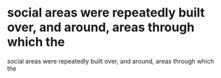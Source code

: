 # social areas were repeatedly built over, and around, areas through which the

social areas were repeatedly built over, and around, areas through which the